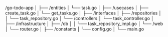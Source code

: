 /go-todo-app
│
├── /entities
│   └── task.go
│
├── /usecases
│   ├── create_task.go
│   └── get_tasks.go
│
├── /interfaces
│   ├── /repositories
│   │   └── task_repository.go
│   └── /controllers
│       └── task_controller.go
│
├── /infrastructure
│   ├── /db
│   │   └── task_repository_impl.go
│   └── /web
│       └── router.go
│
├── /constants
│   └── config.go
│
└── main.go

